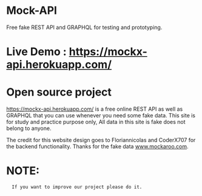 # Mock-API

Free fake REST API and GRAPHQL for testing and prototyping. 

# Live Demo : https://mockx-api.herokuapp.com/


# Open source project

https://mockx-api.herokuapp.com/ is a free online REST API as well as GRAPHQL that you can use whenever you need some fake data. This site is for study and practice purpose only, All data in this site is fake does not belong to anyone.

The credit for this website design goes to Floriannicolas and CoderX707 for the backend functionality. Thanks for the fake data www.mockaroo.com.

# NOTE:
      If you want to improve our project please do it.
